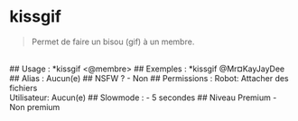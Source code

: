 # kissgif

> Permet de faire un bisou (gif) à un membre.

<br>
## Usage :
*kissgif <@membre>
## Exemples :
*kissgif @Mr¤KayJayDee
## Alias :
Aucun(e)
## NSFW ?
- Non
## Permissions :
Robot: Attacher des fichiers
<br>
Utilisateur: Aucun(e)
## Slowmode :
- 5 secondes
## Niveau Premium
- Non premium